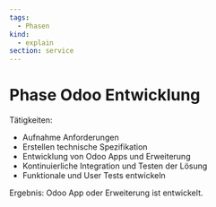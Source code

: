 ```yaml
---
tags:
  - Phasen
kind:
  - explain
section: service
---
```

# Phase Odoo Entwicklung

Tätigkeiten:

* Aufnahme Anforderungen
* Erstellen technische Spezifikation
* Entwicklung von Odoo Apps und Erweiterung
* Kontinuierliche Integration und Testen der Lösung
* Funktionale und User Tests entwickeln

Ergebnis: Odoo App oder Erweiterung ist entwickelt.
